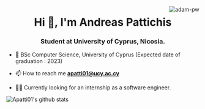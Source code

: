 <p><img align="right" src="https://github.com/Adam-pw/Adam-pw/blob/main/animation_500_kxa883sd.gif" alt="adam-pw" /></p>

<h1 align="center">Hi 👋, I'm Andreas Pattichis</h1>
<h3 align="center">Student at University of Cyprus, Nicosia.</h3>


- 🌱 BSc Computer Science, University of Cyprus (Expected date of graduation : 2023) 

- 📫 How to reach me **apatti01@ucy.ac.cy**

- 🧑‍💼 Currently looking for an internship as a software engineer.

<!-- <p><img align="center" src="https://github-readme-streak-stats.herokuapp.com/?user=apatti01&theme=dark&background=0d1117&date_format=M%20j%5B%2C%20Y%5D" alt="apatti01" /></p> -->

<span>                                           </span>![Apatti01's github stats](https://github-readme-stats.vercel.app/api?username=apatti01&show_icons=true&theme=tokyonight)

<!-- <img src="https://github-readme-streak-stats.herokuapp.com/?user=apatti01&theme=tokyonight" alt="mystreak"/> -->

<!-- ![Apatti01's Top Langs](https://github-readme-stats.vercel.app/api/top-langs/?username=apatti01&theme=tokyonight&layout=compact)-->
